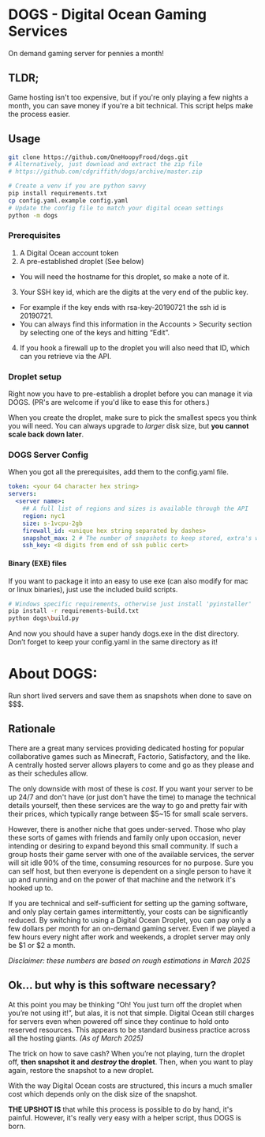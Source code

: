 # DOGS - Digital Ocean Gaming Services

On demand gaming server for pennies a month!

## TLDR;

Game hosting isn't too expensive, but if you're only playing a few nights a
month, you can save money if you're a bit technical. This script helps make the
process easier.

## Usage

```sh
git clone https://github.com/OneHoopyFrood/dogs.git
# Alternatively, just download and extract the zip file
# https://github.com/cdgriffith/dogs/archive/master.zip

# Create a venv if you are python savvy
pip install requirements.txt
cp config.yaml.example config.yaml
# Update the config file to match your digital ocean settings
python -m dogs
```

### Prerequisites

1. A Digital Ocean account token
2. A pre-established droplet (See below)

- You will need the hostname for this droplet, so make a note of it.

3. Your SSH key id, which are the digits at the very end of the public key.

- For example if the key ends with rsa-key-20190721 the ssh id is 20190721.
- You can always find this information in the Accounts > Security section by
  selecting one of the keys and hitting “Edit”.

4. If you hook a firewall up to the droplet you will also need that ID, which can you retrieve via the API.

### Droplet setup

Right now you have to pre-establish a droplet before you can manage it via DOGS.
(PR's are welcome if you'd like to ease this for others.)

When you create the droplet, make sure to pick the smallest specs you think you
will need. You can always upgrade to _larger_ disk size, but **you cannot scale
back down later**.

### DOGS Server Config

When you got all the prerequisites, add them to the config.yaml file.

```yaml
token: <your 64 character hex string>
servers:
  <server name>:
    ## A full list of regions and sizes is available through the API
    region: nyc1
    size: s-1vcpu-2gb
    firewall_id: <unique hex string separated by dashes>
    snapshot_max: 2 # The number of snapshots to keep stored, extra's will be deleted
    ssh_key: <8 digits from end of ssh public cert>
```

#### Binary (EXE) files

If you want to package it into an easy to use exe (can also modify for mac or
linux binaries), just use the included build scripts.

```sh
# Windows specific requirements, otherwise just install 'pyinstaller'
pip install -r requirements-build.txt
python dogs\build.py
```

And now you should have a super handy dogs.exe in the dist directory. Don’t
forget to keep your config.yaml in the same directory as it!

# About DOGS:

Run short lived servers and save them as snapshots when done to save on $$$.

## Rationale

There are a great many services providing dedicated hosting for popular
collaborative games such as Minecraft, Factorio, Satisfactory, and the like. A
centrally hosted server allows players to come and go as they please and as
their schedules allow.

The only downside with most of these is _cost_. If you want your server to be up
24/7 and don't have (or just don't have the time) to manage the technical
details yourself, then these services are the way to go and pretty fair with
their prices, which typically range between $5~15 for small scale servers.

However, there is another niche that goes under-served. Those who play these
sorts of games with friends and family only upon occasion, never intending or
desiring to expand beyond this small community. If such a group hosts their game
server with one of the available services, the server will sit idle 90% of the
time, consuming resources for no purpose. Sure you can self host, but then
everyone is dependent on a single person to have it up and running and on the
power of that machine and the network it's hooked up to.

If you are technical and self-sufficient for setting up the gaming software,
and only play certain games intermittently, your costs can be significantly
reduced. By switching to using a Digital Ocean Droplet, you can pay only a few
dollars per month for an on-demand gaming server. Even if we played a few hours
every night after work and weekends, a droplet server may only be $1 or $2 a
month.

_Disclaimer: these numbers are based on rough estimations in March 2025_

## Ok... but why is this software necessary?

At this point you may be thinking “Oh! You just turn off the droplet when you’re
not using it!”, but alas, it is not that simple. Digital Ocean still charges for
servers even when powered off since they continue to hold onto reserved
resources. This appears to be standard business practice across all the hosting
giants. _(As of March 2025)_

The trick on how to save cash? When you’re not playing, turn the droplet off,
**then snapshot it and _destroy_ the droplet**. Then, when you want to play again,
restore the snapshot to a new droplet.

With the way Digital Ocean costs are structured, this incurs a much smaller cost
which depends only on the disk size of the snapshot.

**THE UPSHOT IS** that while this process is possible to do by hand, it's
painful. However, it's really very easy with a helper script, thus DOGS is born.
